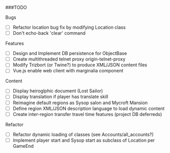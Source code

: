 ###TODO

Bugs
- [ ] Refactor location bug fix by modifying Location class
- [ ] Don't echo-back 'clear' command

Features
- [ ] Design and Implement DB persistence for ObjectBase
- [ ] Create multithreaded telnet proxy origin-telnet-proxy
- [ ] Modify Trizbort (or Twine?) to produce XML/JSON content files
- [ ] Vue.js enable web client with marginalia component

Content
- [ ] Display heiroglphic document (Lost Sailor)
- [ ] Display translation if player has translate skill
- [ ] Reimagine default regions as Sysop salon and Mycroft Mansion
- [ ] Define region XML/JSON description language to load dynamic content
- [ ] Create inter-region transfer travel time features (project DB deferreds)

Refactor
- [ ] Refactor dynamic loading of classes (see Accounts/all_accounts?)
- [ ] Implement player start and Sysop start as subclass of Location per GameEnd